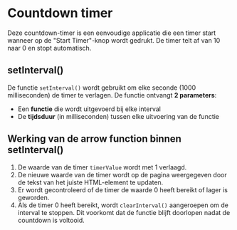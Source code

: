 # Countdown timer

Deze countdown-timer is een eenvoudige applicatie die een timer start wanneer op de "Start Timer"-knop wordt gedrukt. De timer telt af van 10 naar 0 en stopt automatisch.

## setInterval()

De functie `setInterval()` wordt gebruikt om elke seconde (1000 milliseconden) de timer te verlagen.
De functie ontvangt **2 parameters**:

- Een **functie** die wordt uitgevoerd bij elke interval
- De **tijdsduur** (in milliseconden) tussen elke uitvoering van de functie

## Werking van de arrow function binnen setInterval()

1. De waarde van de timer `timerValue` wordt met 1 verlaagd.
2. De nieuwe waarde van de timer wordt op de pagina weergegeven door de tekst van het juiste HTML-element te updaten.
3. Er wordt gecontroleerd of de timer de waarde 0 heeft bereikt of lager is geworden.
4. Als de timer 0 heeft bereikt, wordt `clearInterval()` aangeroepen om de interval te stoppen. Dit voorkomt dat de functie blijft doorlopen nadat de countdown is voltooid.
